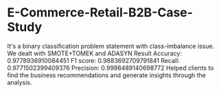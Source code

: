 # E-Commerce-Retail-B2B-Case-Study
It's a binary classification problem statement with class-imbalance issue. We dealt with SMOTE+TOMEK and ADASYN
Result
Accuracy:  0.9778936910084451
F1 score:  0.9883692709791841
Recall:  0.9771502399409376
Precision:  0.9998489140698772
Helped clients to find the business recommendations and generate insights through the analysis.
